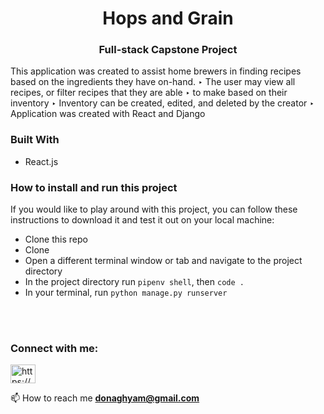 <h1 align="center">Hops and Grain</h1>
<h3 align="center">Full-stack Capstone Project</h3>

<p align="left">
This application was created to assist home brewers in finding recipes based on the ingredients they have on-hand.
‣ The user may view all recipes, or filter recipes that they are able
‣ to make based on their inventory
‣ Inventory can be created, edited, and deleted by the creator
‣ Application was created with React and Django
</p>

<h3 align="left">Built With</h3>
<ul align="left">
  <li>React.js</li>
</li>
</ul>

<h3 align="left">How to install and run this project</h3>
<p align="left">If you would like to play around with this project, you can follow these instructions to download it and test it out on your local machine:</p>

<ul align="left">
  <li>Clone this repo</li>
  <li>Clone <a href="https://github.com/donaghyam/Final-Capstone-back-end" target="blank"></a></li>
  <li>Open a different terminal window or tab and navigate to the project directory</li>
  <li>In the project directory run <code>pipenv shell</code>, then <code>code .</code></li>
  <li>In your terminal, run <code>python manage.py runserver</code></li>
</ul>

<br></br>
<h3 align="left">Connect with me:</h3>
<p align="left">
<a href="https://linkedin.com/in/adam-donaghy/" target="blank"><img align="center" src="https://raw.githubusercontent.com/rahuldkjain/github-profile-readme-generator/master/src/images/icons/Social/linked-in-alt.svg" alt="https://www.linkedin.com/in/adam-donaghy/" height="30" width="40" /></a>
</p>

📫 How to reach me **donaghyam@gmail.com**
